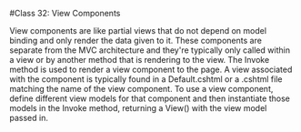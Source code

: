 #Class 32: View Components

View components are like partial views that do not depend on model binding and only render the data given to it. These components are separate from the MVC architecture and they're typically only called within a view or by another method that is rendering to the view. The Invoke method is used to render a view component to the page. A view associated with the component is typically found in a Default.cshtml or a .cshtml file matching the name of the view component. To use a view component, define different view models for that component and then instantiate those models in the Invoke method, returning a View() with the view model passed in.
